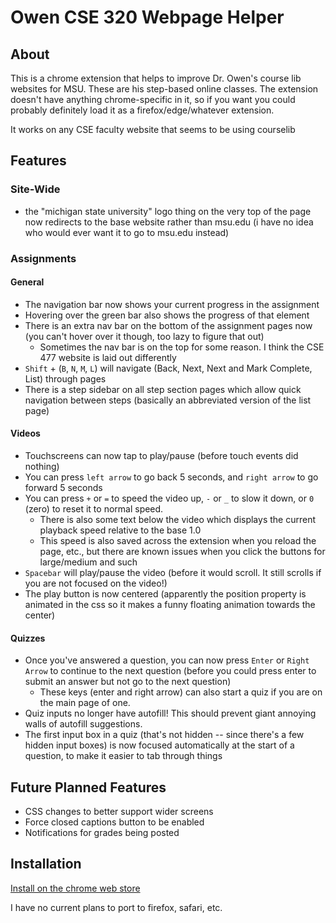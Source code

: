 # Owen CSE 320 Webpage Helper

## About

This is a chrome extension that helps to improve Dr. Owen's course lib websites for MSU. These are his step-based online classes. The extension doesn't have anything chrome-specific in it, so if you want you could probably definitely load it as a firefox/edge/whatever extension.

It works on any CSE faculty website that seems to be using courselib

## Features

### Site-Wide

* the "michigan state university" logo thing on the very top of the page now redirects to the base website rather than msu.edu (i have no idea who would ever want it to go to msu.edu instead)

### Assignments

#### General

* The navigation bar now shows your current progress in the assignment
* Hovering over the green bar also shows the progress of that element
* There is an extra nav bar on the bottom of the assignment pages now (you can't hover over it though, too lazy to figure that out)
  * Sometimes the nav bar is on the top for some reason. I think the CSE 477 website is laid out differently
* `Shift` + (`B`, `N`, `M`, `L`) will navigate (Back, Next, Next and Mark Complete, List) through pages
* There is a step sidebar on all step section pages which allow quick navigation between steps (basically an abbreviated version of the list page)

#### Videos

* Touchscreens can now tap to play/pause (before touch events did nothing)
* You can press `left arrow` to go back 5 seconds, and `right arrow` to go forward 5 seconds
* You can press `+` or `=` to speed the video up, `-` or `_` to slow it down, or `0` (zero) to reset it to normal speed.
    * There is also some text below the video which displays the current playback speed relative to the base 1.0
    * This speed is also saved across the extension when you reload the page, etc., but there are known issues when you click the buttons for large/medium and such
* `Spacebar` will play/pause the video (before it would scroll. It still scrolls if you are not focused on the video!)
* The play button is now centered (apparently the position property is animated in the css so it makes a funny floating animation towards the center) 

#### Quizzes

* Once you've answered a question, you can now press `Enter` or `Right Arrow` to continue to the next question (before you could press enter to submit an answer but not go to the next question)
    * These keys (enter and right arrow) can also start a quiz if you are on the main page of one.
* Quiz inputs no longer have autofill! This should prevent giant annoying walls of autofill suggestions.
* The first input box in a quiz (that's not hidden -- since there's a few hidden input boxes) is now focused automatically at the start of a question, to make it easier to tab through things

## Future Planned Features

* CSS changes to better support wider screens
* Force closed captions button to be enabled
* Notifications for grades being posted

## Installation

[Install on the chrome web store](https://chrome.google.com/webstore/detail/owen-cl-helper/gmlgnninocoenengbjdmjnidgabmpkmd?hl=en)

I have no current plans to port to firefox, safari, etc.